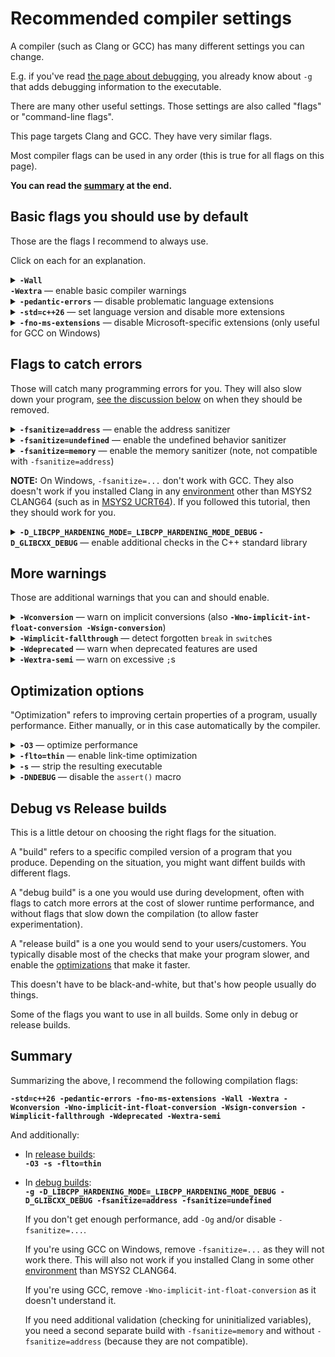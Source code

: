 # Recommended compiler settings

A compiler (such as Clang or GCC) has many different settings you can change.

E.g. if you've read [the page about debugging](/tooling/articles/debugging_in_terminal.md), you already know about `-g` that adds debugging information to the executable.

There are many other useful settings. Those settings are also called "flags" or "command-line flags".

This page targets Clang and GCC. They have very similar flags.

Most compiler flags can be used in any order (this is true for all flags on this page).

**You can read the [summary](#summary) at the end.**

## Basic flags you should use by default

Those are the flags I recommend to always use.

Click on each for an explanation.<details><summary><b><code>-Wall -Wextra</code></b> — enable basic compiler warnings</summary>

A "warning" is when a compiler tells you it thinks your code is bugged, despite being valid C++. It won't say it by default though, you have to ask it.

For example, this program:
```cpp
#include <iostream>

int main()
{
    int sum;
    for (int i = 0; i < 10; i++)
        sum += i;
    std::cout << sum << '\n';
}
```
...compiles but might not work properly because we didn't initialize `sum`. But a compiler will happily compile it. But if you add `-Wall -Wextra` (e.g. `clang++ prog.cpp -Wall -Wextra`), it'll warn you about this:
```none
prog.cpp:7:9: warning: variable 'sum' is uninitialized when used here [-Wuninitialized]
    7 |         sum += i;
      |         ^~~
prog.cpp:5:12: note: initialize the variable 'sum' to silence this warning
    5 |     int sum;
      |            ^
      |             = 0
1 warning generated.
```

**When asking for help with your code, make sure you enabled and fixed the warnings first.**

`W` in `-Wall -Wextra` stands for "warnings". `-Wall` enables the most common warnings (not all of them, despite saying "all"), and `-Wextra` enables some additional warnings (but again not all of them).
</details>

<details><summary><b><code>-pedantic-errors</code></b> — disable problematic language extensions</h3></summary>

Compilers add custom features to C++ that are not described in the standard ("C++ standard" is the document describing how C++ is supposed to work, that all compilers try to follow).

Those extra non-standard features are called "language extensions" or just "extensions".

For example, the following is not legal in standard C++ (unlike C), because array size must be a fixed number:

```cp
#include <iostream>

int main()
{
    int n;
    std::cin >> n;
    int array[n];
}
```

But Clang and GCC accept this by default.

Why is this bad? Because different compilers have different extensions, and if you use them, your program will not compile on some compilers (e.g. the MSVC compiler can't compile the program above).

If you try to compile this with `-pedantic-errors` (`clang++ prog.cpp -pedantic-errors`), you should see an error:
```
prog.cpp:7:15: error: variable length arrays in C++ are a Clang extension [-Werror,-Wvla-cxx-extension]
    7 |     int array[n];
      |               ^
prog.cpp:7:15: note: read of non-const variable 'n' is not allowed in a constant expression
prog.cpp:5:9: note: declared here
    5 |     int n;
      |         ^
1 error generated.
```

Some extensions have standard alternatives (e.g. `std::vector<int> array(n);` can replace `int array[n];` above).

Even if you intentionally do want to use an extension, this isn't a good reason to remove this flag. Instead there are ways to disable those checks for certain *parts* of your code.

#### Alternative flags: `-pedantic` and `-Wpedantic`

Some people use `-pedantic` or `-Wpedantic` instead of `-pedantic-errors`. Those two have the same effect, and unlike `-pedantic-errors` they produce warnings rather than errors.

</details>

<!-- TODO: replace C++26, C23, when newer standards are released -->
<details><summary><b><code>-std=c++26</code></b> — set language version and disable more extensions</h3></summary>

This is for C++, for C use `-std=c23`.

This does two things:

1. It **sets the language version to C++26** (newest supported by Clang at the time of writing). The **language version** is not the same thing as the **compiler version**. The language version is the version of the C++ standard (the document that all compilers try to adhere to, that explains how C++ is supposed to work).

    If you tell a compiler to use an old C++ version, it will disable some new features.

    The number `26` is the release year. At the time of writing, C++26 isn't released yet (but the compilers already support some of the planned features). The latest released C++ standard is C++23, and the past ones were C++20, C++17, C++14, C++11, C++98 (later amended as [C++03](https://stackoverflow.com/q/8285777/2752075)). And the C standards are C23, C17, C11, C98.

    The default language version varies between compilers and compiler versions, and at the time of writing Clang and GCC default to C++17.

    You'll see people mention versions with a letter, such as C++2c. It refers to the next version of the standard that's currently in development, and the letter will be replaced with a digit when it's released. C++2c is expected to be released in 2026 and become C++26 (C++2a became C++20, C++2b became C++23; and before that C++0x first became C++1x (they didn't guess the decade right) and then C++11; C++1y became 14 and C++1z became C++17).

2. It **disables some problematic language extensions**.

    A "language extension" is a feature that a compiler adds to C++, that's not mentioned in the C++ standard.

    For example, `int typeof = 42;` is valid in standard C/C++ (`typeof` is a variable name with no special meaning), but it doesn't compile by default in Clang and GCC, because they assign a [non-standard meaning](https://gcc.gnu.org/onlinedocs/gcc/Typeof.html) to `typeof`.

    The default `-std=...` value in Clang and GCC is `-std=gnu++17` and `-std=gnu17` (in C++ and C respectively) (at the time of writing), where "gnu++" stands for "C++ with GNU extensions" (aka GCC extensions, as GCC stands for the "GNU Compiler Collection" or the "GNU C Compiler").

    Replacing `gnu++` with `c++` is what disables those extensions. The code above compiles with any `-std=c++…` flag.

    `-std=c++…` and `-pedantic-errors` work better in tandem. If you only add the latter, `int typeof = 42;` will still not compile, but any use of [`typeof` extension](https://gcc.gnu.org/onlinedocs/gcc/Typeof.html) will not compile either. Adding the former makes `int typeof = 42;` compile.

    You don't lose anything by adding `-std=c++…`, because there are loopholes to use the extensions (e.g. spelling `typeof` as `__typeof` or `__typeof__` will let you use it as the extension; and there's no conflict with variable names because they can't legally contain `__`).

</details>

<details><summary><b><code>-fno-ms-extensions</code></b> — disable Microsoft-specific extensions (only useful for GCC on Windows)</h3></summary>

This flag is relatively little-known. The Clang compiler ignores it, so if you've been following this tutorial as is, you can skip it.

It's only useful on the GCC compiler. Moreover, it's only useful on Windows, since on other OSes GCC already does the right thing by default.

It disables even more language extensions (non-standard features that only some compilers have).

In this case, specifically the extensions imitating those of the MSVC compiler (the Microsoft's compiler, hence `ms`).

Here are some fun errors that GCC doesn't catch without this flag:

* ```cpp
  template <typename T>
  foo() {return 42;} // Missing return type.
  ```

* ```cpp
  struct A {void blah() {}};
  auto ptr = A::blah; // Missing `&` before `A::blah`.
  ```

Clang ignores this flag in MinGW mode (see [this](./choosing_compiler_and_more.md) for more details). When in MSVC-compatible mode, the flag removes some actually useful features, such as `__declspec(dllexport)` and friends (this specific feature can be enabled back via `-fdeclspec`, but there are probably other useful things that it disables too), so it shouldn't be used in that case.

</details>

## Flags to catch errors

Those will catch many programming errors for you. They will also slow down your program, [see the discussion below](#debug-vs-release-builds) on when they should be removed.

<details><summary><b><code>-fsanitize=address</code></b> — enable the address sanitizer</h3></summary>

"Address sanitizer" (or "ASAN" for short) is a tool that catches pointer errors. It's embedded into your executable, and performs additional checks when you run the executable.

Consider this broken program:
```cpp
#include <iostream>

int main()
{
    int arr[5] = {4,5,6,7,8};

    for (int i = 0; i < 10; i++)
        std::cout << arr[i] << '\n';
}
```
Here we access the array out of bounds (read 10 elements while it only has 5).

When I run this, I get following output:
```
4
5
6
7
8
0
1478234208
0
0
0
```
While in most other languages you would immediately get an error, in C++ you get "undefined behavior", meaning anything can happen: you could get an error, but in this case I got 5 random garbage numbers.

ASAN would catch this.

Compile this program with `clang++ prog.cpp -fsanitize=address`, and after `8` you'll get an error message (a fairly cryptic one, but it will say `stack-buffer-overflow`, and that it happened in function `main`).

**If you also add `-g`, it will tell you the exact line number.**

ASAN also catches memory leaks.

Note that ASAN has a significant performance and memory overhead.

</details>

<details><summary><b><code>-fsanitize=undefined</code></b> — enable the undefined behavior sanitizer</h3></summary>

The "undefined behavior sanitizer" (aka UBSAN) catches some forms of undefined behavior.

For example:
```cpp
#include <iostream>

int main()
{
    for (int i = 0; i < 10; i++)
        std::cout << i * 400000000 << '\n';
}
```
If you run this, you might see something like this:
```
0
400000000
800000000
1200000000
1600000000
2000000000
-1894967296
-1494967296
-1094967296
-694967296
```
When `i >= 6`, `int` overflows. (In this case it manifests as negative numbers, but in general can cause other issues.)

If we compilie this as `clang++ prog.cpp -fsanitize=undefined` and run, UBSAN will complain:
```
prog.cpp:6:24: runtime error: signed integer overflow: 6 * 400000000 cannot be represented in type 'int'
SUMMARY: UndefinedBehaviorSanitizer: undefined-behavior prog.cpp:6:24
```

</details>

<details><summary><b><code>-fsanitize=memory</code></b> — enable the memory sanitizer (note, not compatible with <code>-fsanitize=address</code>)</h3></summary>

The memory sanitizer catches the use of uninitialized variables:
```cpp
#include <iostream>

int main()
{
    int x;
    std::cout << x << '\n';
}
```
This normally prints some arbitrary values.

`-fsanitize=memory` would catch this and give you a runtime error. If you also add `-g`, it will give you line numbers.

Note that this is **not compatible** with `-fsanitize=address`, and since the address sanitizer is vastly more important, the memory sanitizer gets less attention.

So to get the full sanitizer coverage, you'll need to test on at least two different builds.



</details>

**NOTE:** On Windows, `-fsanitize=...` don't work with GCC. They also doesn't work if you installed Clang in any [environment](/tooling/articles/msys2_environments.md) other than MSYS2 CLANG64 (such as in [MSYS2 UCRT64](/tooling/articles/msys2_environments.md)). If you followed this tutorial, then they should work for you.

<details><summary><b><code>-D_LIBCPP_HARDENING_MODE=_LIBCPP_HARDENING_MODE_DEBUG</code> <code>-D_GLIBCXX_DEBUG</code></b> — enable additional checks in the C++ standard library</summary>

For example, this will detect accessing `std::vector` out of bounds.

```cpp
#include <iostream>
#include <vector>

int main()
{
    std::vector<int> v = {1,2,3};
    std::cout << v[10] << '\n';
}
```
Without those flags, this might print a junk number. With the flag, you'll get:
```
C:/msys64/clang64/include/c++/v1/vector:1393: assertion __n < size() failed: vector[] index out of bounds
```

There are also weaker versions of those flags with less overhead, consult the manual for the [first](https://libcxx.llvm.org/Hardening.html) and the [second](https://gcc.gnu.org/onlinedocs/libstdc++/manual/using_macros.html) flags respectively.

Strictly speaking you never need both of those flags at the same time, you need one. But it's often easier to not determine which one you need, and use both.

The first flag is for libc++, and the second is for libstdc++. Those are two different implementations of the C++ standard library, Clang's one and GCC's one respectively. If you've been following this tutorial as is, you're using libc++ and only need the first flag. If you're using GCC, use the second flag. In some situations Clang can use libstdc++ instead of libc++ and so you will need the second flag, e.g. if you installed Clang from [MSYS2 UCRT64](/tooling/articles/msys2_environments.md).

Note that this flag only works when using libc++ (Clang's own implementation of the C++ standard library.)

When using libstdc++ (GCC's implementation of the C++ standard library) ([which can be used with Clang too](/tooling/articles/msys2_environments.md#c-standard-library-implementation)), use **`-D_GLIBCXX_DEBUG`. ([See manual](https://gcc.gnu.org/onlinedocs/libstdc++/manual/using_macros.html). There are some other variations of this flag too.)


</details>

## More warnings

Those are additional warnings that you can and should enable.

<details><summary><b><code>-Wconversion</code></b> — warn on implicit conversions (also <b><code>-Wno-implicit-int-float-conversion -Wsign-conversion</code></b>)</summary>

`-Wconversion` is a rather important warning.

Consider the following code:
```cpp
int main()
{
    float x = 3, y = 5;
    int z = x / y;
}
```
The value of `z` is `0` rather than `0.6`, because its type is not `float`. `-Wconversion` will catch this.

"Implicit conversion" means "without a cast". Adding a cast (`int z = int(x / y);`) disables the warning, because this is now an "explicit conversion", and it expresses that the programmer intended this to happen.

I also recommend adding **`-Wno-implicit-int-float-conversion`** to silence this warning for some of the "tame" conversions (namely integer to floating-point). This extra flag is only supported by Clang.

I also recommend adding **`-Wsign-conversion`**. It's not needed on Clang (where `-Wconversion` enables it automatically), but GCC needs it to enable some extra conversion checks.


</details>

<details><summary><b><code>-Wimplicit-fallthrough</code></b> — detect forgotten <code>break</code> in <code>switch</code>es</h3></summary>

For example, the following code prints `01` because of the missing `break`s.

```cpp
switch (0)
{
    case 0: std::cout << 0;
    case 1: std::cout << 1;
}
```

The warning will catch this.

In GCC this warning is included in `-Wall -Wextra`, so adding this flag manually is not needed.

</details>

<details><summary><b><code>-Wdeprecated</code></b> — warn when deprecated features are used</h3></summary>

C++ standard declares some features to be "deprecated", meaning they shouldn't be used and eventually might be removed.

One relatively obscure case there this is important is as follows:

```cpp
struct A
{
    std::string x;
    ~A() {}
};

A x;
A y = std::move(x);
```
Here, adding a destructor silently removes move constructor and move assignment, but leaves the copy constructor and copy assignment, which means that `std::move` silently loses its effect and this becomes a copy, which is bad for performance. (You can confirm this by replacing `std::string` with your own class, with logging in copy and move operations.) (If the fields are move-only, such as `std::unique_ptr`, `A` becomes non-copyable and non-movable.)

This catches most people by surprise. `-Wdeprecated` helps here, because the fact that copy operations are not also removed by the presence of a destructor is deprecated, and trying to copy *or move* this class triggers this warning.

GCC seems to also have this flag, but it doesn't catch the problem above.

</details>

<details><summary><b><code>-Wextra-semi</code></b> — warn on excessive <code>;</code>s</h3></summary>

This warns when semicolons are used unnecessarily. This is legal and doesn't cause any issues, but looks uncool.

Example:

```cpp
int main()
{

};
```

GCC also has this warning, but it works in less contexts.

</details>

## Optimization options

"Optimization" refers to improving certain properties of a program, usually performance. Either manually, or in this case automatically by the compiler.

<details><summary><b><code>-O3</code></b> — optimize performance</h3></summary>

This happens at the cost of increased compilation time. It can also break programs containing undefined behavior.

`-O2` and `-O1` are the weaker variants of this.

Somewhat interfers with debugging (with `-g`).

`-Og` is a weaker version designed to play well with `-g`.

</details>

<details><summary><b><code>-flto=thin</code></b> — enable link-time optimization</h3></summary>

This improves optimization of multifile programs, at the cost of increased link time.

There's another version of this, `-flto`, which is slightly stronger, but makes the link time even slower. (GCC only has non-thin `-flto`.)

</details>

<details><summary><b><code>-s</code></b> — strip the resulting executable</h3></summary>

[Stripping](https://en.wikipedia.org/wiki/Strip_(Unix)) an executable sligtly decreases its size and makes the debugging harder.

Not compatible with `-g`, as it would remove debugging information.

</details>

<details><summary><b><code>-DNDEBUG</code></b> — disable the <code>assert()</code> macro</h3></summary>

If you're using [`assert()`](https://en.cppreference.com/w/cpp/error/assert) in your code, this disables it. It's intended to only be enabled during development.

</details>


## Debug vs Release builds

This is a little detour on choosing the right flags for the situation.

A "build" refers to a specific compiled version of a program that you produce. Depending on the situation, you might want diffent builds with different flags.

A "debug build" is a one you would use during development, often with flags to catch more errors at the cost of slower runtime performance, and without flags that slow down the compilation (to allow faster experimentation).

A "release build" is a one you would send to your users/customers. You typically disable most of the checks that make your program slower, and enable the [optimizations](#optimization-options) that make it faster.

This doesn't have to be black-and-white, but that's how people usually do things.

Some of the flags you want to use in all builds. Some only in debug or release builds.

## Summary

Summarizing the above, I recommend the following compilation flags:

**`-std=c++26 -pedantic-errors -fno-ms-extensions -Wall -Wextra -Wconversion -Wno-implicit-int-float-conversion -Wsign-conversion -Wimplicit-fallthrough -Wdeprecated -Wextra-semi`**

And additionally:

* In [release builds](#debug-vs-release-builds):<br/>
  **`-O3 -s -flto=thin`**

* In [debug builds](#debug-vs-release-builds):<br/>
  **`-g -D_LIBCPP_HARDENING_MODE=_LIBCPP_HARDENING_MODE_DEBUG -D_GLIBCXX_DEBUG -fsanitize=address -fsanitize=undefined`**

  If you don't get enough performance, add `-Og` and/or disable `-fsanitize=...`.

  If you're using GCC on Windows, remove `-fsanitize=...` as they will not work there. This will also not work if you installed Clang in some other [environment](/tooling/articles/msys2_environments.md) than MSYS2 CLANG64.

  If you're using GCC, remove `-Wno-implicit-int-float-conversion` as it doesn't understand it.

  If you need additional validation (checking for uninitialized variables), you need a second separate build with `-fsanitize=memory` and without `-fsanitize=address` (because they are not compatible).
